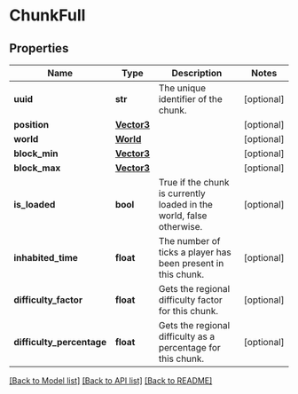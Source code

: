 # ChunkFull

## Properties
Name | Type | Description | Notes
------------ | ------------- | ------------- | -------------
**uuid** | **str** | The unique identifier of the chunk. | [optional] 
**position** | [**Vector3**](Vector3.md) |  | [optional] 
**world** | [**World**](World.md) |  | [optional] 
**block_min** | [**Vector3**](Vector3.md) |  | [optional] 
**block_max** | [**Vector3**](Vector3.md) |  | [optional] 
**is_loaded** | **bool** | True if the chunk is currently loaded in the world, false otherwise. | [optional] 
**inhabited_time** | **float** | The number of ticks a player has been present in this chunk. | [optional] 
**difficulty_factor** | **float** | Gets the regional difficulty factor for this chunk. | [optional] 
**difficulty_percentage** | **float** | Gets the regional difficulty as a percentage for this chunk. | [optional] 

[[Back to Model list]](../README.md#documentation-for-models) [[Back to API list]](../README.md#documentation-for-api-endpoints) [[Back to README]](../README.md)


